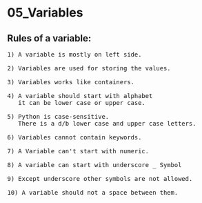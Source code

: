 # 05_Variables
Rules of a variable:
-------------------------
<pre>
1) A variable is mostly on left side.

2) Variables are used for storing the values.

3) Variables works like containers.

4) A variable should start with alphabet
   it can be lower case or upper case.

5) Python is case-sensitive.
   There is a d/b lower case and upper case letters.

6) Variables cannot contain keywords.

7) A Variable can't start with numeric.

8) A variable can start with underscore _ Symbol

9) Except underscore other symbols are not allowed.

10) A variable should not a space between them.
</pre>
